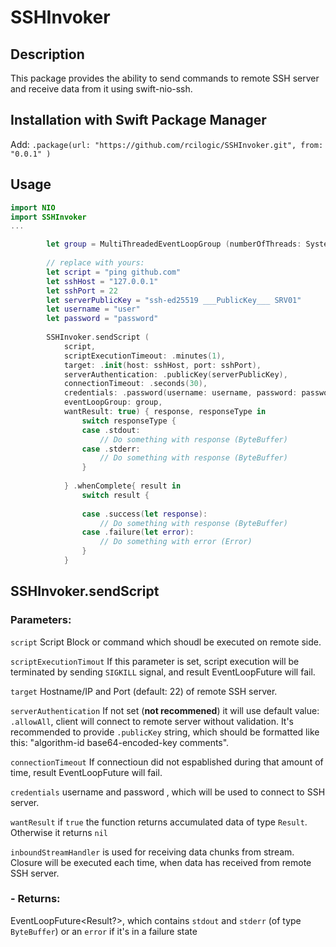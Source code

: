 # SSHInvoker

## Description
This package provides the ability to send commands to remote SSH server and receive data from it using swift-nio-ssh.

## Installation with Swift Package Manager
Add: `.package(url: "https://github.com/rcilogic/SSHInvoker.git", from: "0.0.1" )`

## Usage

```swift
import NIO
import SSHInvoker
...

        let group = MultiThreadedEventLoopGroup (numberOfThreads: System.coreCount)
                
        // replace with yours:
        let script = "ping github.com"
        let sshHost = "127.0.0.1"
        let sshPort = 22
        let serverPublicKey = "ssh-ed25519 ___PublicKey___ SRV01"
        let username = "user"
        let password = "password"
        
        SSHInvoker.sendScript (
            script,
            scriptExecutionTimeout: .minutes(1),
            target: .init(host: sshHost, port: sshPort),
            serverAuthentication: .publicKey(serverPublicKey),
            connectionTimeout: .seconds(30),
            credentials: .password(username: username, password: password),
            eventLoopGroup: group,
            wantResult: true) { response, responseType in
                switch responseType {
                case .stdout:
                    // Do something with response (ByteBuffer)
                case .stderr:
                    // Do something with response (ByteBuffer)
                }
            
            } .whenComplete{ result in
                switch result {
                    
                case .success(let response):
                    // Do something with response (ByteBuffer)
                case .failure(let error):
                    // Do something with error (Error)
                }
            }

```

## SSHInvoker.sendScript

### Parameters:
`script` Script Block or command which shoudl be executed on remote side.

`scriptExecutionTimout`  If this parameter is set, script execution will be terminated by sending `SIGKILL` signal, and result EventLoopFuture will fail.

`target` Hostname/IP and Port (default: 22) of remote SSH server.

`serverAuthentication` If not set (**not recommened**) it will use default value: `.allowAll`, client will connect to remote server without validation. It's recommended to provide `.publicKey` string, which should be formatted like this: "algorithm-id base64-encoded-key comments".

`connectionTimeout`  If connectioun did not espablished during that amount of time, result EventLoopFuture will fail.

`credentials`  username and password , which will be used to connect to SSH server.

`wantResult` if `true` the function returns accumulated data of type `Result`. Otherwise it returns `nil`

`inboundStreamHandler`  is used for receiving  data chunks from stream. Closure will be executed each time, when data has received from remote SSH server.

### - Returns: 
EventLoopFuture<Result?>, which contains  `stdout` and `stderr` (of type `ByteBuffer`) or an `error` if it's in a failure state
    

